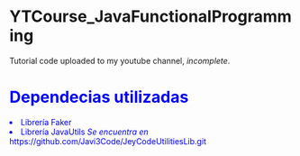 # YTCourse_JavaFunctionalProgramming
Tutorial code uploaded to my youtube channel, *incomplete*.

<div style="color:blue">
  <h1>Dependecias utilizadas</h1>
  <li>Librería Faker</li>
  <li>Librería JavaUtils <i>Se encuentra en</i> https://github.com/Javi3Code/JeyCodeUtilitiesLib.git</li>
</div>
